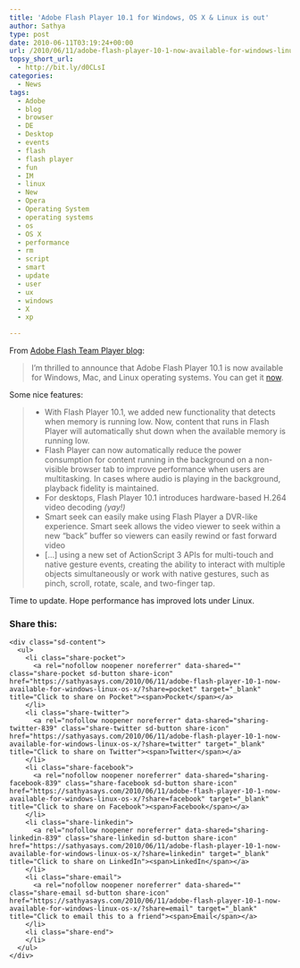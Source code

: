 ```yaml
---
title: 'Adobe Flash Player 10.1 for Windows, OS X & Linux is out'
author: Sathya
type: post
date: 2010-06-11T03:19:24+00:00
url: /2010/06/11/adobe-flash-player-10-1-now-available-for-windows-linux-os-x/
topsy_short_url:
  - http://bit.ly/d0CLsI
categories:
  - News
tags:
  - Adobe
  - blog
  - browser
  - DE
  - Desktop
  - events
  - flash
  - flash player
  - fun
  - IM
  - linux
  - New
  - Opera
  - Operating System
  - operating systems
  - os
  - OS X
  - performance
  - rm
  - script
  - smart
  - update
  - user
  - ux
  - windows
  - X
  - xp

---
```

From [Adobe Flash Team Player blog][1]:

> I&#8217;m thrilled to announce that Adobe Flash Player 10.1 is now available for Windows, Mac, and Linux operating systems. You can get it [now][2].

Some nice features:

>   * With Flash Player 10.1, we added new functionality that detects when memory is running low. Now, content that runs in Flash Player will automatically shut down when the available memory is running low.
>   * Flash Player can now automatically reduce the power consumption for content running in the background on a non-visible browser tab to improve performance when users are multitasking. In cases where audio is playing in the background, playback fidelity is maintained.
>   * For desktops, Flash Player 10.1 introduces hardware-based H.264 video decoding _(yay!)_
>   * Smart seek can easily make using Flash Player a DVR-like experience. Smart seek allows the video viewer to seek within a new &#8220;back&#8221; buffer so viewers can easily rewind or fast forward video
>   * [&#8230;] using a new set of ActionScript 3 APIs for multi-touch and native gesture events, creating the ability to interact with multiple objects simultaneously or work with native gestures, such as pinch, scroll, rotate, scale, and two-finger tap.

Time to update. Hope performance has improved lots under Linux.

<div class="sharedaddy sd-sharing-enabled">
  <div class="robots-nocontent sd-block sd-social sd-social-icon-text sd-sharing">
    <h3 class="sd-title">
      Share this:
    </h3>
    
    <div class="sd-content">
      <ul>
        <li class="share-pocket">
          <a rel="nofollow noopener noreferrer" data-shared="" class="share-pocket sd-button share-icon" href="https://sathyasays.com/2010/06/11/adobe-flash-player-10-1-now-available-for-windows-linux-os-x/?share=pocket" target="_blank" title="Click to share on Pocket"><span>Pocket</span></a>
        </li>
        <li class="share-twitter">
          <a rel="nofollow noopener noreferrer" data-shared="sharing-twitter-839" class="share-twitter sd-button share-icon" href="https://sathyasays.com/2010/06/11/adobe-flash-player-10-1-now-available-for-windows-linux-os-x/?share=twitter" target="_blank" title="Click to share on Twitter"><span>Twitter</span></a>
        </li>
        <li class="share-facebook">
          <a rel="nofollow noopener noreferrer" data-shared="sharing-facebook-839" class="share-facebook sd-button share-icon" href="https://sathyasays.com/2010/06/11/adobe-flash-player-10-1-now-available-for-windows-linux-os-x/?share=facebook" target="_blank" title="Click to share on Facebook"><span>Facebook</span></a>
        </li>
        <li class="share-linkedin">
          <a rel="nofollow noopener noreferrer" data-shared="sharing-linkedin-839" class="share-linkedin sd-button share-icon" href="https://sathyasays.com/2010/06/11/adobe-flash-player-10-1-now-available-for-windows-linux-os-x/?share=linkedin" target="_blank" title="Click to share on LinkedIn"><span>LinkedIn</span></a>
        </li>
        <li class="share-email">
          <a rel="nofollow noopener noreferrer" data-shared="" class="share-email sd-button share-icon" href="https://sathyasays.com/2010/06/11/adobe-flash-player-10-1-now-available-for-windows-linux-os-x/?share=email" target="_blank" title="Click to email this to a friend"><span>Email</span></a>
        </li>
        <li class="share-end">
        </li>
      </ul>
    </div>
  </div>
</div>

 [1]: http://blogs.adobe.com/flashplayer/2010/06/flash_player_101_now_available.html
 [2]: http://get.adobe.com/flashplayer/